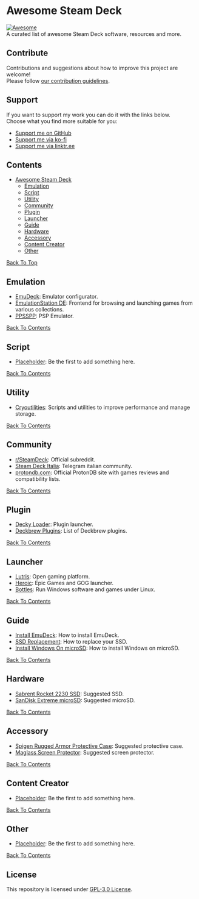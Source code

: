 # Awesome Steam Deck
[![Awesome](https://cdn.rawgit.com/sindresorhus/awesome/d7305f38d29fed78fa85652e3a63e154dd8e8829/media/badge.svg)](https://github.com/sindresorhus/awesome)  
A curated list of awesome Steam Deck software, resources and more.

## Contribute
Contributions and suggestions about how to improve this project are welcome!  
Please follow [our contribution guidelines](https://github.com/airscripts/awesome-steam-deck/blob/main/CONTRIBUTING.md).

## Support
If you want to support my work you can do it with the links below.  
Choose what you find more suitable for you:  
- [Support me on GitHub](https://github.com/sponsors/airscripts)
- [Support me via ko-fi](https://ko-fi.com/airscript)
- [Support me via linktr.ee](https://linktr.ee/airscript)

## Contents
- [Awesome Steam Deck](#awesome-steam-deck)
  - [Emulation](#emulation)
  - [Script](#script)
  - [Utility](#utility)
  - [Community](#community)
  - [Plugin](#plugin)
  - [Launcher](#launcher)
  - [Guide](#guide)
  - [Hardware](#hardware)
  - [Accessory](#accessory)
  - [Content Creator](#content-creator)
  - [Other](#other)

[Back To Top](#awesome-steam-deck)

## Emulation
- [EmuDeck](https://github.com/dragoonDorise/EmuDeck): Emulator configurator.
- [EmulationStation DE](https://gitlab.com/es-de/emulationstation-de): Frontend for browsing and launching games from various collections.
- [PPSSPP](https://github.com/hrydgard/ppsspp): PSP Emulator.

[Back To Contents](#contents)

## Script
- [Placeholder](#script): Be the first to add something here.

[Back To Contents](#contents)

## Utility
- [Cryoutilities](https://github.com/CryoByte33/steam-deck-utilities): Scripts and utilities to improve performance and manage storage.

[Back To Contents](#contents)

## Community
- [r/SteamDeck](https://reddit.com/r/SteamDeck): Official subreddit.
- [Steam Deck Italia](https://t.me/SteamDeckIta): Telegram italian community.
- [protondb.com](https://protondb.com): Official ProtonDB site with games reviews and compatibility lists.

[Back To Contents](#contents)

## Plugin
- [Decky Loader](https://github.com/SteamDeckHomebrew/decky-loader): Plugin launcher.
- [Deckbrew Plugins](https://plugins.deckbrew.xyz/): List of Deckbrew plugins.

[Back To Contents](#contents)

## Launcher
- [Lutris](https://lutris.net/): Open gaming platform.
- [Heroic](https://heroicgameslauncher.com/): Epic Games and GOG launcher.
- [Bottles](https://github.com/bottlesdevs/Bottles): Run Windows software and games under Linux.

[Back To Contents](#contents)

## Guide
- [Install EmuDeck](https://www.emudeck.com/#how_to_install): How to install EmuDeck.
- [SSD Replacement](https://www.ifixit.com/Guide/Steam+Deck+SSD+Replacement/148989): How to replace your SSD.
- [Install Windows On microSD](https://wagnerstechtalk.com/sd-windows/): How to install Windows on microSD.

[Back To Contents](#contents)

## Hardware
- [Sabrent Rocket 2230 SSD](https://www.amazon.com/SABRENT-Rocket-2230-Performance-SB-2130-1TB/dp/B0BQG6JCRP/): Suggested SSD.
- [SanDisk Extreme microSD](https://www.amazon.com/SanDisk-Extreme-microSDXC-Memory-Adapter/dp/B09X7MPX8L/): Suggested microSD.

[Back To Contents](#contents)

## Accessory
- [Spigen Rugged Armor Protective Case](https://www.amazon.com/Protective-Shock-Absorption-Anti-Scratch-Accessories-nintendo-switch/dp/B0B75N73N9/): Suggested protective case.
- [Maglass Screen Protector](https://www.amazon.com/Magglass-Tempered-Designed-Protector-Anti-Glare/dp/B09X82S4XL/): Suggested screen protector.

[Back To Contents](#contents)

## Content Creator
- [Placeholder](#script): Be the first to add something here.

[Back To Contents](#contents)

## Other
- [Placeholder](#script): Be the first to add something here.

[Back To Contents](#contents)

## License
This repository is licensed under [GPL-3.0 License](https://github.com/airscripts/awesome-steam-deck/blob/main/LICENSE).
